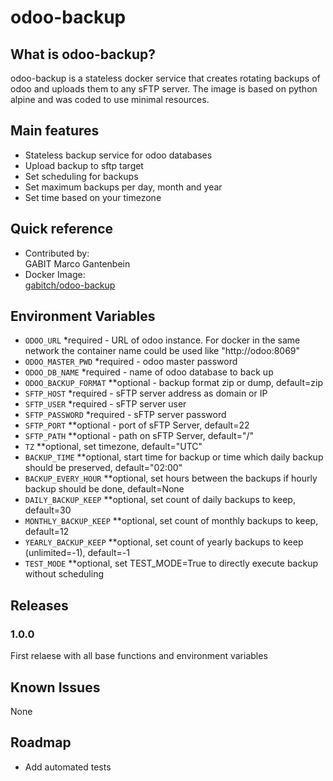 # odoo-backup

## What is odoo-backup?
odoo-backup is a stateless docker service that creates rotating backups of odoo and uploads them to any sFTP server. The image is based on python alpine and was coded to use minimal resources.

## Main features
- Stateless backup service for odoo databases
- Upload backup to sftp target
- Set scheduling for backups
- Set maximum backups per day, month and year
- Set time based on your timezone

## Quick reference
* Contributed by:<br>GABIT Marco Gantenbein
* Docker Image:<br>[gabitch/odoo-backup](https://hub.docker.com/r/gabitch/odoo-backup)

## Environment Variables
* ```ODOO_URL``` *required - URL of odoo instance. For docker in the same network the container name could be used like "http://odoo:8069"
* ```ODOO_MASTER_PWD``` *required - odoo master password
* ```ODOO_DB_NAME``` *required - name of odoo database to back up
* ```ODOO_BACKUP_FORMAT``` **optional - backup format zip or dump, default=zip
* ```SFTP_HOST```  *required - sFTP server address as domain or IP
* ```SFTP_USER```  *required - sFTP server user
* ```SFTP_PASSWORD```  *required - sFTP server password
* ```SFTP_PORT``` **optional -  port of sFTP Server, default=22
* ```SFTP_PATH``` **optional -  path on sFTP Server, default="/"
* ```TZ``` **optional, set timezone, default="UTC"
* ```BACKUP_TIME``` **optional, start time for backup or time which daily backup should be preserved, default="02:00"
* ```BACKUP_EVERY_HOUR``` **optional, set hours between the backups if hourly backup should be done, default=None
* ```DAILY_BACKUP_KEEP``` **optional, set count of daily backups to keep, default=30
* ```MONTHLY_BACKUP_KEEP``` **optional, set count of monthly backups to keep, default=12
* ```YEARLY_BACKUP_KEEP``` **optional, set count of yearly backups to keep (unlimited=-1), default=-1
* ```TEST_MODE``` **optional, set TEST_MODE=True to directly execute backup without scheduling

## Releases
### 1.0.0
First relaese with all base functions and environment variables

## Known Issues
None

## Roadmap
* Add automated tests
